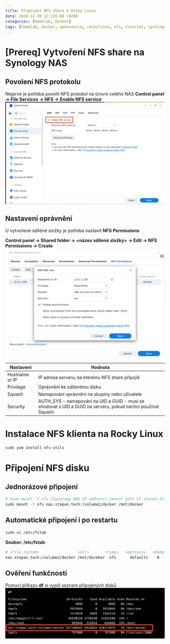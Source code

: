 ```yaml
---
title: Připojení NFS share k Rocky Linux
date: 2024-12-30 12:135:00 +0200
categories: [Homelab, Docker]
tags: [homelab, docker, opensource, rockylinux, nfs, tutorial, synology, nas]     # TAG names should always be lowercase
---
```


# [Prereq] Vytvoření NFS share na Synology NAS
## Povolení NFS protokolu
Nejprve je potřeba povolit NFS protokol na úrovni celého NAS **Control panel -> File Services -> NFS -> Enable NFS service**
![Povolení NFS služby](../assets/img/2024-12-30-pripojeni-nfs-share-k-rocky-linux-1.png)

## Nastavení oprávnění
U vytvořené sdíléné složky je potřeba nastavit **NFS Permissions**

**Control panel -> Shared folder -> <název sdílené složky> -> Edit -> NFS Permissions -> Create**
![Nastavení NFS oprávnění](../assets/img/2024-12-30-pripojeni-nfs-share-k-rocky-linux-2.png)

| Nastavení      | Hodnota                                                                                                      |
| ---------------|--------------------------------------------------------------------------------------------------------------|
| Hostname or IP | IP adresa serveru, ke kterému NFS share připojíš                                                             |
| Privilage      | Oprávnění ke sdílenému disku                                                                                 |
| Squash         | Namapování oprávnění na skupiny nebo uživatele                                                               |
| Security       | AUTH_SYS - namapování na UID a GUID - musí se shodovat s UID a GUID na serveru, pokud nechci používat Squash |

# Instalace NFS klienta na Rocky Linux
```bash
sudo yum install nfs-utils
```

# Připojení NFS disku
## Jednorázové připojení
```bash
# sudo mount -t nfs [Synology NAS IP address]:[mount path of shared folder] /[mount point on NFS client]
sudo mount -t nfs nas.stepan.tech:/volume2/docker /mnt/docker
```

## Automatické připojení i po restartu
```bash
sudo vi /etc/fstab
```

**Soubor: /etc/fstab**
```bash
# <file system>                 <dir>       <type>   <options>   <dump>	<pass>
nas.stepan.tech:/volume2/docker /mnt/doceker  nfs      defaults    0       0
```

## Ověření funkčnosti
Pomocí příkazu **df** si vypíš seznam připojených disků
![Výspis disků](../assets/img/2024-12-30-pripojeni-nfs-share-k-rocky-linux-3.png)
